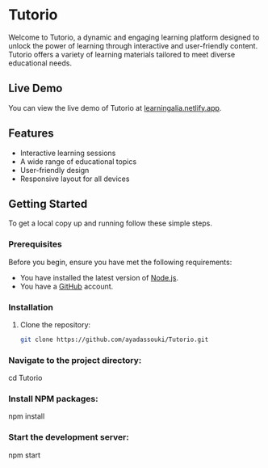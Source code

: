 # Tutorio

Welcome to Tutorio, a dynamic and engaging learning platform designed to unlock the power of learning through interactive and user-friendly content. Tutorio offers a variety of learning materials tailored to meet diverse educational needs.

## Live Demo

You can view the live demo of Tutorio at [learningalia.netlify.app](https://learningalia.netlify.app/).

## Features

- Interactive learning sessions
- A wide range of educational topics
- User-friendly design
- Responsive layout for all devices

## Getting Started

To get a local copy up and running follow these simple steps.

### Prerequisites

Before you begin, ensure you have met the following requirements:

- You have installed the latest version of [Node.js](https://nodejs.org/en/).
- You have a [GitHub](https://github.com/) account.

### Installation

1. Clone the repository:
   ```sh
   git clone https://github.com/ayadassouki/Tutorio.git
### Navigate to the project directory:
cd Tutorio
### Install NPM packages:
npm install
### Start the development server:
npm start
